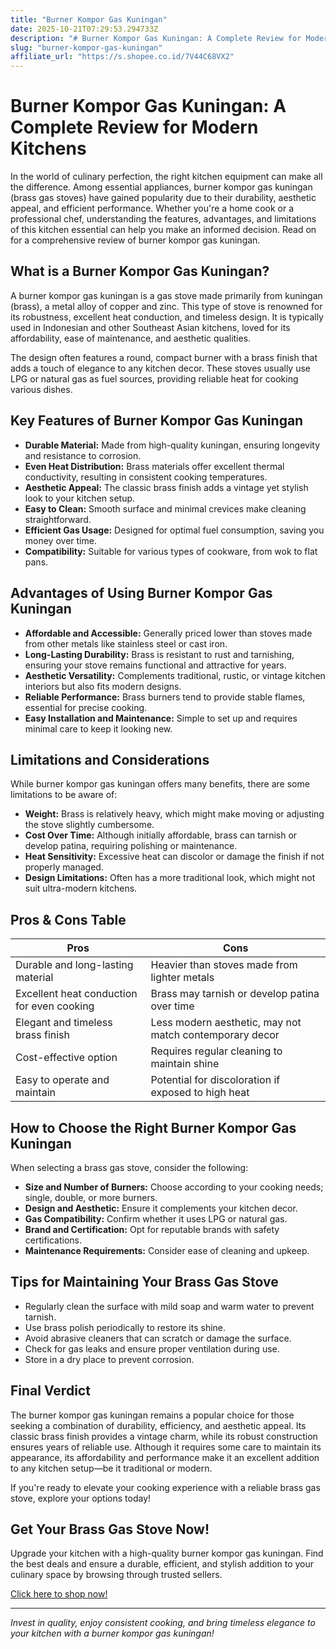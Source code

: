 ```yaml
---
title: "Burner Kompor Gas Kuningan"
date: 2025-10-21T07:29:53.294733Z
description: "# Burner Kompor Gas Kuningan: A Complete Review for Modern Kitchens..."
slug: "burner-kompor-gas-kuningan"
affiliate_url: "https://s.shopee.co.id/7V44C68VX2"
---
```

# Burner Kompor Gas Kuningan: A Complete Review for Modern Kitchens

In the world of culinary perfection, the right kitchen equipment can make all the difference. Among essential appliances, burner kompor gas kuningan (brass gas stoves) have gained popularity due to their durability, aesthetic appeal, and efficient performance. Whether you're a home cook or a professional chef, understanding the features, advantages, and limitations of this kitchen essential can help you make an informed decision. Read on for a comprehensive review of burner kompor gas kuningan.

## What is a Burner Kompor Gas Kuningan?

A burner kompor gas kuningan is a gas stove made primarily from kuningan (brass), a metal alloy of copper and zinc. This type of stove is renowned for its robustness, excellent heat conduction, and timeless design. It is typically used in Indonesian and other Southeast Asian kitchens, loved for its affordability, ease of maintenance, and aesthetic qualities.

The design often features a round, compact burner with a brass finish that adds a touch of elegance to any kitchen decor. These stoves usually use LPG or natural gas as fuel sources, providing reliable heat for cooking various dishes.

## Key Features of Burner Kompor Gas Kuningan

- **Durable Material:** Made from high-quality kuningan, ensuring longevity and resistance to corrosion.
- **Even Heat Distribution:** Brass materials offer excellent thermal conductivity, resulting in consistent cooking temperatures.
- **Aesthetic Appeal:** The classic brass finish adds a vintage yet stylish look to your kitchen setup.
- **Easy to Clean:** Smooth surface and minimal crevices make cleaning straightforward.
- **Efficient Gas Usage:** Designed for optimal fuel consumption, saving you money over time.
- **Compatibility:** Suitable for various types of cookware, from wok to flat pans.

## Advantages of Using Burner Kompor Gas Kuningan

- **Affordable and Accessible:** Generally priced lower than stoves made from other metals like stainless steel or cast iron.
- **Long-Lasting Durability:** Brass is resistant to rust and tarnishing, ensuring your stove remains functional and attractive for years.
- **Aesthetic Versatility:** Complements traditional, rustic, or vintage kitchen interiors but also fits modern designs.
- **Reliable Performance:** Brass burners tend to provide stable flames, essential for precise cooking.
- **Easy Installation and Maintenance:** Simple to set up and requires minimal care to keep it looking new.

## Limitations and Considerations

While burner kompor gas kuningan offers many benefits, there are some limitations to be aware of:

- **Weight:** Brass is relatively heavy, which might make moving or adjusting the stove slightly cumbersome.
- **Cost Over Time:** Although initially affordable, brass can tarnish or develop patina, requiring polishing or maintenance.
- **Heat Sensitivity:** Excessive heat can discolor or damage the finish if not properly managed.
- **Design Limitations:** Often has a more traditional look, which might not suit ultra-modern kitchens.

## Pros & Cons Table

| **Pros**                                     | **Cons**                                              |
|----------------------------------------------|-------------------------------------------------------|
| Durable and long-lasting material         | Heavier than stoves made from lighter metals       |
| Excellent heat conduction for even cooking | Brass may tarnish or develop patina over time     |
| Elegant and timeless brass finish         | Less modern aesthetic, may not match contemporary decor |
| Cost-effective option                      | Requires regular cleaning to maintain shine       |
| Easy to operate and maintain               | Potential for discoloration if exposed to high heat |

## How to Choose the Right Burner Kompor Gas Kuningan

When selecting a brass gas stove, consider the following:

- **Size and Number of Burners:** Choose according to your cooking needs; single, double, or more burners.
- **Design and Aesthetic:** Ensure it complements your kitchen decor.
- **Gas Compatibility:** Confirm whether it uses LPG or natural gas.
- **Brand and Certification:** Opt for reputable brands with safety certifications.
- **Maintenance Requirements:** Consider ease of cleaning and upkeep.

## Tips for Maintaining Your Brass Gas Stove

- Regularly clean the surface with mild soap and warm water to prevent tarnish.
- Use brass polish periodically to restore its shine.
- Avoid abrasive cleaners that can scratch or damage the surface.
- Check for gas leaks and ensure proper ventilation during use.
- Store in a dry place to prevent corrosion.

## Final Verdict

The burner kompor gas kuningan remains a popular choice for those seeking a combination of durability, efficiency, and aesthetic appeal. Its classic brass finish provides a vintage charm, while its robust construction ensures years of reliable use. Although it requires some care to maintain its appearance, its affordability and performance make it an excellent addition to any kitchen setup—be it traditional or modern.

If you're ready to elevate your cooking experience with a reliable brass gas stove, explore your options today!

## Get Your Brass Gas Stove Now!

Upgrade your kitchen with a high-quality burner kompor gas kuningan. Find the best deals and ensure a durable, efficient, and stylish addition to your culinary space by browsing through trusted sellers. 

[Click here to shop now!](https://s.shopee.co.id/7V44C68VX2)

---

*Invest in quality, enjoy consistent cooking, and bring timeless elegance to your kitchen with a burner kompor gas kuningan!*